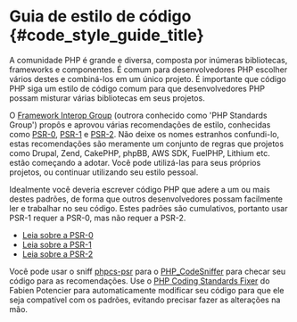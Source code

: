 # Guia de estilo de código {#code_style_guide_title}

A comunidade PHP é grande e diversa, composta por inúmeras bibliotecas, frameworks e componentes. É comum para desenvolvedores PHP escolher vários destes e combiná-los em um único projeto. É importante que código PHP siga um estilo de código comum para que desenvolvedores PHP possam misturar várias bibliotecas em seus projetos.

O [Framework Interop Group][fig] (outrora conhecido como 'PHP Standards Group') propôs e aprovou várias recomendações de estilo, conhecidas como
[PSR-0][psr0], [PSR-1][psr1] e [PSR-2][psr2]. Não deixe os nomes estranhos confundi-lo, estas recomendações são meramente um conjunto de regras que projetos como Drupal, Zend, CakePHP, phpBB, AWS SDK, FuelPHP, Lithium etc. estão começando a adotar. Você pode utilizá-las para seus próprios projetos, ou continuar utilizando seu estilo pessoal.

Idealmente você deveria escrever código PHP que adere a um ou mais destes padrões, de forma que outros desenvolvedores possam facilmente ler e trabalhar no seu código. Estes padrões são cumulativos, portanto usar PSR-1 requer a PSR-0, mas não requer a PSR-2.

* [Leia sobre a PSR-0][psr0]
* [Leia sobre a PSR-1][psr1]
* [Leia sobre a PSR-2][psr2]

Você pode usar o sniff [phpcs-psr][phpcs-psr] para o [PHP_CodeSniffer][phpcs] para checar seu código para as recomendações. Use o 
[PHP Coding Standards Fixer][phpcsfixer] do Fabien Potencier para automaticamente modificar seu código para que ele seja compatível com os padrões, evitando precisar fazer as alterações na mão.

[fig]: http://www.php-fig.org/
[psr0]: https://github.com/php-fig/fig-standards/blob/master/accepted/PSR-0.md
[psr1]: https://github.com/php-fig/fig-standards/blob/master/accepted/PSR-1-basic-coding-standard.md
[psr2]: https://github.com/php-fig/fig-standards/blob/master/accepted/PSR-2-coding-style-guide.md
[phpcs]: http://pear.php.net/package/PHP_CodeSniffer/
[phpcs-psr]: https://github.com/klaussilveira/phpcs-psr
[phpcsfixer]: http://cs.sensiolabs.org/
